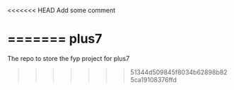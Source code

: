 <<<<<<< HEAD
Add some comment

=======
plus7
=====

The repo to store the fyp project for plus7
>>>>>>> 51344d509845f8034b62898b825ca19108376ffd

